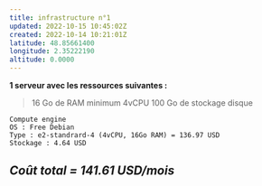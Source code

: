 ```yaml
---
title: infrastructure n°1
updated: 2022-10-15 10:45:02Z
created: 2022-10-14 10:21:01Z
latitude: 48.85661400
longitude: 2.35222190
altitude: 0.0000
---
```


**1 serveur avec les ressources suivantes :**
> 16 Go de RAM minimum
> 4vCPU
> 100 Go de stockage disque

```
Compute engine
OS : Free Debian
Type : e2-standrard-4 (4vCPU, 16Go RAM) = 136.97 USD
Stockage : 4.64 USD
```

## ***Coût total = 141.61 USD/mois***